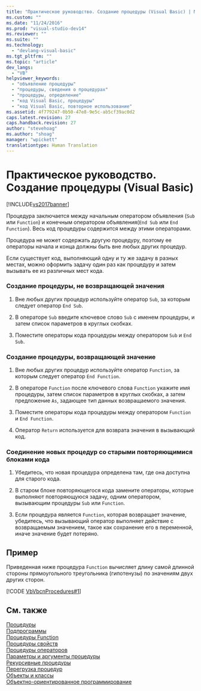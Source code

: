 ```yaml
---
title: "Практическое руководство. Создание процедуры (Visual Basic) | Microsoft Docs"
ms.custom: ""
ms.date: "11/24/2016"
ms.prod: "visual-studio-dev14"
ms.reviewer: ""
ms.suite: ""
ms.technology: 
  - "devlang-visual-basic"
ms.tgt_pltfrm: ""
ms.topic: "article"
dev_langs: 
  - "VB"
helpviewer_keywords: 
  - "объявление процедуры"
  - "процедуры, сведения о процедурах"
  - "процедуры, определение"
  - "код Visual Basic, процедуры"
  - "код Visual Basic, повторное использование"
ms.assetid: 4f779247-0b50-47e8-9e5c-ab5cf39ac0d2
caps.latest.revision: 27
caps.handback.revision: 27
author: "stevehoag"
ms.author: "shoag"
manager: "wpickett"
translationtype: Human Translation
---
```

# Практическое руководство. Создание процедуры (Visual Basic)
[!INCLUDE[vs2017banner](../../../../csharp/includes/vs2017banner.md)]

Процедура заключается между начальным оператором объявления \(`Sub` или `Function`\) и конечным оператором объявления\(`End Sub` или `End Function`\).  Весь код процедуры содержится между этими операторами.  
  
 Процедура не может содержать другую процедуру, поэтому ее операторы начала и конца должны быть вне любых других процедур.  
  
 Если существует код, выполняющий одну и ту же задачу в разных местах, можно оформить задачу один раз как процедуру и затем вызывать ее из различных мест кода.  
  
### Создание процедуры, не возвращающей значения  
  
1.  Вне любых других процедур используйте оператор `Sub`, за которым следует оператор `End Sub`.  
  
2.  В операторе `Sub` введите ключевое слово `Sub` с именем процедуры, и затем список параметров в круглых скобках.  
  
3.  Поместите операторы кода процедуры между оператором `Sub` и `End Sub`.  
  
### Создание процедуры, возвращающей значение  
  
1.  Вне любых других процедур используйте оператор `Function`, за которым следует оператор `End Function`.  
  
2.  В операторе `Function` после ключевого слова `Function` укажите имя процедуры, затем список параметров в круглых скобках, а затем предложение `As`, задающее тип данных возвращаемого значения.  
  
3.  Поместите операторы кода процедуры между оператором `Function` и `End Function`.  
  
4.  Оператор `Return` используется для возврата значения в вызывающий код.  
  
### Соединение новых процедур со старыми повторяющимися блоками кода  
  
1.  Убедитесь, что новая процедура определена там, где она доступна для старого кода.  
  
2.  В старом блоке повторяющегося кода замените операторы, которые выполняют повторяющуюся задачу, одним оператором, вызывающим процедуры `Sub` или `Function`.  
  
3.  Если процедура является `Function`, которая возвращает значение, убедитесь, что вызывающий оператор выполняет действие с возвращаемым значением, такое как сохранение его в переменной, иначе значение будет потеряно.  
  
## Пример  
 Приведенная ниже процедура `Function` вычисляет длину самой длинной стороны прямоугольного треугольника \(гипотенузы\) по значениям двух других сторон.  
  
 [!CODE [VbVbcnProcedures#1](../CodeSnippet/VS_Snippets_VBCSharp/VbVbcnProcedures#1)]  
  
## См. также  
 [Процедуры](../../../../visual-basic/programming-guide/language-features/procedures/index.md)   
 [Подпрограммы](../../../../visual-basic/programming-guide/language-features/procedures/sub-procedures.md)   
 [Процедуры Function](../../../../visual-basic/programming-guide/language-features/procedures/function-procedures.md)   
 [Процедуры свойств](../../../../visual-basic/programming-guide/language-features/procedures/property-procedures.md)   
 [Процедуры операторов](../../../../visual-basic/programming-guide/language-features/procedures/operator-procedures.md)   
 [Параметры и аргументы процедуры](../../../../visual-basic/programming-guide/language-features/procedures/procedure-parameters-and-arguments.md)   
 [Рекурсивные процедуры](../../../../visual-basic/programming-guide/language-features/procedures/recursive-procedures.md)   
 [Перегрузка процедур](../../../../visual-basic/programming-guide/language-features/procedures/procedure-overloading.md)   
 [Объекты и классы](../../../../visual-basic/programming-guide/language-features/objects-and-classes/index.md)   
 [Объектно\-ориентированное программирование](../Topic/Object-Oriented%20Programming%20\(C%23%20and%20Visual%20Basic\).md)